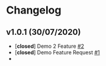 # Changelog

## v1.0.1 (30/07/2020)
- [**closed**] Demo 2 Feature [#2](https://github.com/StreamSpace/desktop-docs/issues/2)
- [**closed**] Demo Feature Request [#1](https://github.com/StreamSpace/desktop-docs/issues/1)
-
